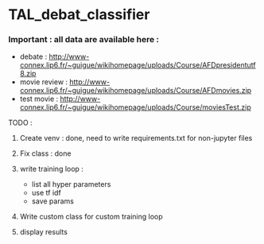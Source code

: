 # TAL_debat_classifier

### Important : all data are available here : 

- debate : http://www-connex.lip6.fr/~guigue/wikihomepage/uploads/Course/AFDpresidentutf8.zip
- movie review : http://www-connex.lip6.fr/~guigue/wikihomepage/uploads/Course/AFDmovies.zip
- test movie : http://www-connex.lip6.fr/~guigue/wikihomepage/uploads/Course/moviesTest.zip



TODO : 

1) Create venv : done, need to write requirements.txt for non-jupyter files
2) Fix class : done
3) write training loop : <br>
        <ul>
                <li> list all hyper parameters </li>
                <li> use tf idf</li>
                <li> save params</li>
        </ul>
       
4) Write custom class for custom training loop
5) display results
